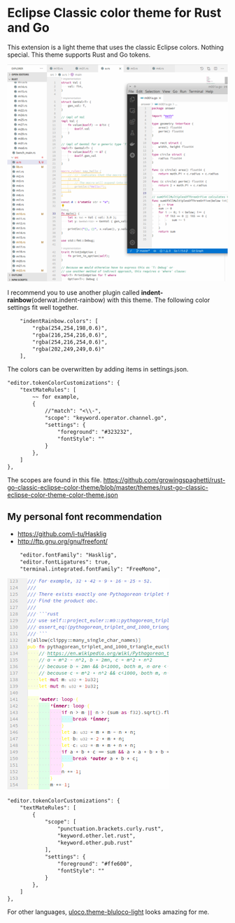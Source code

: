 # Eclipse Classic color theme for Rust and Go

This extension is a light theme that uses the classic Eclipse colors. Nothing special. This theme supports Rust and Go tokens.

![screenshot](https://github.com/growingspaghetti/rust-go-classic-eclipse-color-theme/raw/master/screenshot.png)

I recommend you to use another plugin called **indent-rainbow**(oderwat.indent-rainbow) with this theme. The following color settings fit well together.
```
    "indentRainbow.colors": [
        "rgba(254,254,198,0.6)",
        "rgba(216,254,216,0.6)",
        "rgba(254,216,254,0.6)",
        "rgba(202,249,249,0.6)"
    ],
```

The colors can be overwritten by adding items in settings.json.
```
"editor.tokenColorCustomizations": {
    "textMateRules": [
        ~~ for example,
        {
            //"match": "<\\-",
            "scope": "keyword.operator.channel.go",
            "settings": {
                "foreground": "#323232",
                "fontStyle": ""
            }
        },
    ]
},
```
The scopes are found in this file. https://github.com/growingspaghetti/rust-go-classic-eclipse-color-theme/blob/master/themes/rust-go-classic-eclipse-color-theme-color-theme.json

## My personal font recommendation
 - https://github.com/i-tu/Hasklig
 - http://ftp.gnu.org/gnu/freefont/

```
    "editor.fontFamily": "Hasklig",
    "editor.fontLigatures": true,
    "terminal.integrated.fontFamily": "FreeMono",
```

![screenshot-let](https://github.com/growingspaghetti/rust-go-classic-eclipse-color-theme/raw/master/let-independent.png)

```
"editor.tokenColorCustomizations": {
    "textMateRules": [
        {
            "scope": [
                "punctuation.brackets.curly.rust",
                "keyword.other.let.rust",
                "keyword.other.pub.rust"
            ],
            "settings": {
                "foreground": "#ffe600",
                "fontStyle": ""
            }
        },
    ]
},
```

For other languages, [uloco.theme-bluloco-light](https://marketplace.visualstudio.com/items?itemName=uloco.theme-bluloco-light) looks amazing for me.
